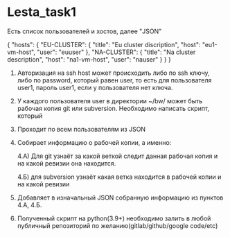 # Lesta_task1
Есть список пользователей и хостов, далее "JSON"



{
  "hosts": {
    "EU-CLUSTER": {
      "title": "Eu cluster discription",
      "host": "eu1-vm-host",
      "user": "euuser"
    },
    "NA-CLUSTER": {
      "title": "Na cluster description",
      "host": "na1-vm-host",
      "user": "nauser"
    }
  }
}



1) Авторизация на ssh host может происходить либо по ssh ключу, либо по password, который равен user,
то есть для пользователя user1, пароль user1, если у пользователя нет ключа.
2) У каждого пользователя user в директории ~/bw/ может быть рабочая копия git или subversion.
Необходимо написать скрипт, который
3) Проходит по всем пользователям из JSON
4) Собирает информацию о рабочей копии, а именно:
   
    4.А) Для git узнаёт за какой веткой следит данная рабочая копия и на какой ревизии она находится.
   
    4.Б) для subversion узнаёт какая ветка находится в рабочей копии и на какой ревизии

6) Добавляет в изначальный JSON собранную информацию из пунктов 4.А, 4.Б.
7) Полученный скрипт на python(3.9+) необходимо залить в любой публичный репозиторий по
желанию(gitlab/github/google code/etc)
